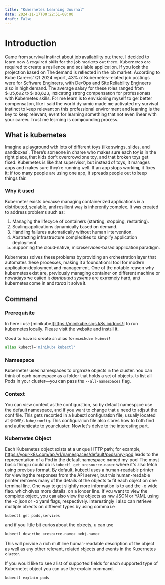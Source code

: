 ```yaml
---
title: "Kubernetes Learning Journal"
date: 2024-11-17T00:22:51+08:00
draft: False
---
```

# Introduction
Came from survival instinct about job availability out there. I decided to learn new & required skills for the job markets out there. Kubernetes are required to create a resilience and scallable application. If you look the projection based on The demand is reflected in the job market. According to Kube Careers' Q1 2024 report, 43% of Kubernetes-related job postings were for Software Engineers, with DevOps and Site Reliability Engineers also in high demand. The average salary for these roles ranged from $135,692 to $188,823, indicating strong compensation for professionals with Kubernetes skills. For me learn is to envisioning myself to get better compensation, like i said the world dynamic made me activated my survival instinct to keep relevant on this professional environment and learning is the key to keep relevant, event for learning something that not even linear with your career. Trust me learning is compounding process.

## What is kubernetes
Imagine a playground with lots of different toys (like swings, slides, and sandboxes). There’s someone in charge who makes sure each toy is in the right place, that kids don’t overcrowd one toy, and that broken toys get fixed. Kubernetes is like that supervisor, but instead of toys, it manages apps and makes sure they’re running well. If an app stops working, it fixes it; if too many people are using one app, it spreads people out to keep things fair.
### Why it used
Kubernetes exists because managing containerized applications in a distributed, scalable, and resilient way is inherently complex. It was created to address problems such as:

1. Managing the lifecycle of containers (starting, stopping, restarting).
2. Scaling applications dynamically based on demand.
3. Handling failures automatically without human intervention.
4. Abstracting infrastructure complexities to simplify application deployment.
5. Supporting the cloud-native, microservices-based application paradigm.

Kubernetes solves these problems by providing an orchestration layer that automates these processes, making it a foundational tool for modern application deployment and management. One of the notable reason why kubernetes exist are, previously managing container on different machine or nowadays we called it *distributed systems* are extremely hard, and kubernetes come in and *taraa* it solve it.

## Command

### Prerequisite
In here i use [minikube][https://minikube.sigs.k8s.io/docs/] to run kubernetes locally. Please visit the website and install it.

Good to have is create an alias for `minikube kubectl`
```bash
alias kubectl='minikube kubectl'
```

### Namespace
Kubernetes uses namespaces to organize objects in the cluster. You can
think of each namespace as a folder that holds a set of objects. to list all Pods in your cluster—you can pass the `--all-namespaces` flag.

### Context
You can view context as the configuration, so by default namespace use the default namespace, and if you want to change that u need to adjsut the conf file. This gets recorded in a kubectl configuration file, usually located at `$HOME/.kube/config`. This configuration file also stores how to both find and authenticate to your cluster. Now let's delve to the interesting part.

### Kubernetes Object
Each Kubernetes object exists at a unique HTTP path; for example,
https://your-k8s.com/api/v1/namespaces/default/pods/my-pod leads to the representation of a Pod in the default namespace named my-pod. The most basic thing u could do is `kubectl get <resource-name>` where it's also fetch using previous format. By default, kubectl uses a human-readable printer for viewing the responses from the API server, but this human-readable printer removes many of the details of the objects to fit each object on one terminal line. One way to get slightly more information is to add the -o wide flag, which gives more details, on a longer line. If you want to view the complete object, you can also view the objects as raw JSON or YAML using the -o json or -o yaml flags, respectively. Interestingly i also can retrieve multiple objects on different types by using comma i.e
```bash
kubectl get pods,services
```
and if you little bit curios about the objects, u can use
```bash
kubectl describe <resource-name> <obj-name>
```
This will provide a rich multiline human-readable description of the object as well as any other relevant, related objects and events in the Kubernetes cluster. 

If you would like to see a list of supported fields for each supported type of
Kubernetes object you can use the explain command.
```bash
kubectl explain pods
```
